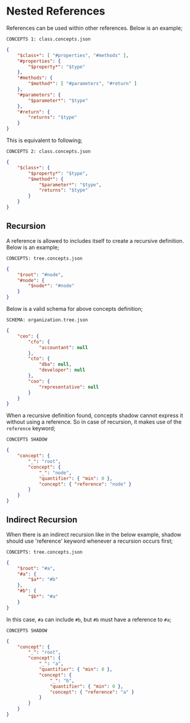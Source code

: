 # Nested References

References can be used within other references. Below is an example;

`CONCEPTS 1: class.concepts.json`

```json
{
    "$class+": [ "#properties", "#methods" ],
    "#properties": {
        "$property*": "$type"
    },
    "#methods": {
        "$method*": [ "#parameters", "#return" ]
    },
    "#parameters": {
        "$parameter*": "$type"
    },
    "#return": {
        "returns": "$type"
    }
}
```

This is equivalent to following;

`CONCEPTS 2: class.concepts.json`

```json
{
    "$class+": {
        "$property*": "$type",
        "$method*": {
            "$parameter*": "$type",
            "returns": "$type"
        }
    }
}
```

## Recursion

A reference is allowed to includes itself to create a recursive definition.
Below is an example;

`CONCEPTS: tree.concepts.json`

```json
{
    "$root": "#node",
    "#node": {
        "$node*": "#node"
    }
}
```

Below is a valid schema for above concepts definition;

`SCHEMA: organization.tree.json`

```json
{
    "ceo": {
        "cfo": {
            "accountant": null
        },
        "cto": {
            "dba": null,
            "developer": null
        },
        "coo": {
            "representative": null
        }
    }
}
```

When a recursive definition found, concepts shadow cannot express it without
using a reference. So in case of recursion, it makes use of the `reference`
keyword;

`CONCEPTS SHADOW`

```json
{
    "concept": {
        "_": "root",
        "concept": {
            "_": "node",
            "quantifier": { "min": 0 },
            "concept": { "reference": "node" }
        }
    }
}
```

## Indirect Recursion

When there is an indirect recursion like in the below example, shadow should use
'reference' keyword whenever a recursion occurs first;

`CONCEPTS: tree.concepts.json`

```json
{
    "$root": "#a",
    "#a": {
        "$a*": "#b"
    },
    "#b": {
        "$b*": "#a"
    }
}
```

In this case, `#a` can include `#b`, but `#b` must have a reference to `#a`;

`CONCEPTS SHADOW`

```json
{
    "concept": {
        "_": "root",
        "concept": {
            "_": "a",
            "quantifier": { "min": 0 },
            "concept": {
                "_": "b",
                "quantifier": { "min": 0 },
                "concept": { "reference": "a" }
            }
        }
    }
}
```
